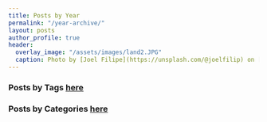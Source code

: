 ```yaml
---
title: Posts by Year
permalink: "/year-archive/"
layout: posts
author_profile: true
header:
  overlay_image: "/assets/images/land2.JPG"
  caption: Photo by [Joel Filipe](https://unsplash.com/@joelfilip) on [Unsplash](https://unsplash.com)
---
```


### Posts by <strong><i class="fas fa-fw fa-tags" aria-hidden="true"></i>  Tags [here](/tags)


### Posts by <strong><i class="fas fa-fw fa-tags" aria-hidden="true"></i>  Categories [here](/categories/)
